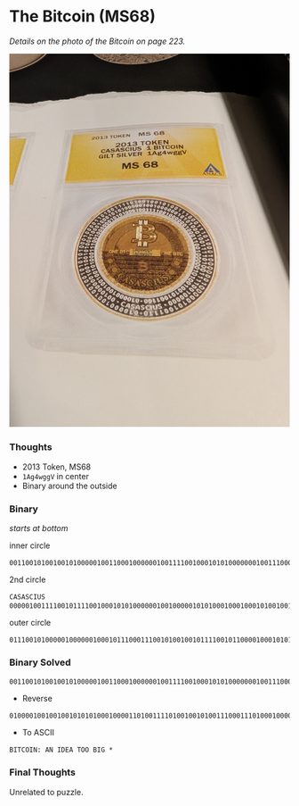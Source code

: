 # The Bitcoin (MS68)
_Details on the photo of the Bitcoin on page 223._

![bitcoin.jpq](bitcoin.jpg)

### Thoughts
 * 2013 Token, MS68
 * `1Ag4wggV` in center
 * Binary around the outside

### Binary
_starts at bottom_

inner circle
```
00110010100100101000001001100010000001001111001000101010000000100111000101001001001000010
```

2nd circle
```
CASASCIUS 00000100111100101111001000101010000001001000001010100010001000101001001000000100
```

outer circle
```
0111001010000010000001000101110001110010100100101111001011000010001010101001001001000010
```

### Binary Solved
```
00110010100100101000001001100010000001001111001000101010000000100111000101001001001000010000001001111001011110010001010100000010010000010101000100010001010010010000001000111001010000010000001000101110001110010100100101111001011000010001010101001001001000010
```
* Reverse

```
01000010010010010101010001000011010011110100100101001110001110100010000001000001010011100010000001001001010001000100010101000001001000000101010001001111010011110010000001000010010010010100011100100000001010100010011110010000001000110010000010100100101001100
```

* To ASCII

```
BITCOIN: AN IDEA TOO BIG *
```

### Final Thoughts
Unrelated to puzzle.
